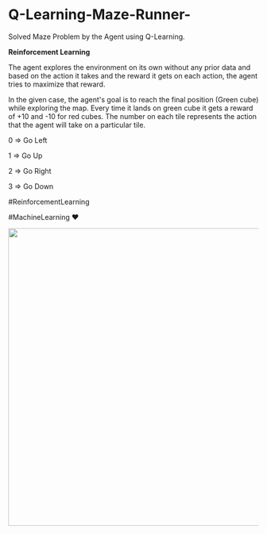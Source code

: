 # Q-Learning-Maze-Runner-
Solved Maze Problem by the Agent using Q-Learning.

******Reinforcement Learning******

The agent explores the environment on its own without any prior data and based on the action it takes and the reward it gets on each action, the agent tries to maximize that reward.

In the given case, the agent's goal is to reach the final position (Green cube) while exploring the map. Every time it lands on green cube it gets a reward of +10 and -10 for red cubes. The number on each tile represents the action that the agent will take on a particular tile.

0 => Go Left

1 => Go Up

2 => Go Right

3 => Go Down

#ReinforcementLearning

#MachineLearning ❤️

<img src="https://github.com/AmeerTamoorKhan/Q-Learning-Maze-Runner-/blob/master/MazeAnimation.gif" width = "600px" height="600px">
